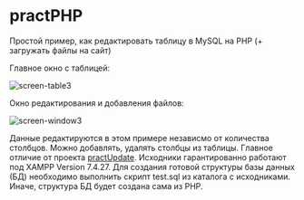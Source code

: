 # practPHP
Простой пример, как редактировать таблицу в MySQL на PHP (+ загружать файлы на сайт)

Главное окно с таблицей:

![screen-table3](https://user-images.githubusercontent.com/10297748/206913994-8650d932-77ce-4b3c-bbff-7f202da075a5.png)

Окно редактирования и добавления файлов:

![screen-window3](https://user-images.githubusercontent.com/10297748/206914013-b4d458dd-062e-4932-a9d5-30eb3e023bc2.png)

Данные редактируются в этом примере независмо от количества столбцов. Можно добавлять, удалять столбцы из таблицы. Главное отличие от проекта [practUpdate](https://github.com/alex1543/practUpdate). Исходники гарантированно работают под XAMPP Version 7.4.27. Для создания готовой структуры базы данных (БД) необходимо выполнить скрипт test.sql из каталога с исходниками. Иначе, структура БД будет создана сама из PHP.
